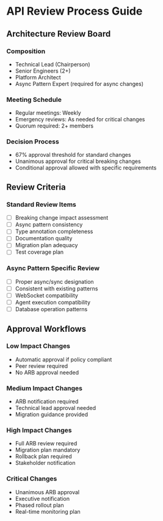 # API Review Process Guide

## Architecture Review Board

### Composition
- Technical Lead (Chairperson)
- Senior Engineers (2+)
- Platform Architect
- Async Pattern Expert (required for async changes)

### Meeting Schedule
- Regular meetings: Weekly
- Emergency reviews: As needed for critical changes
- Quorum required: 2+ members

### Decision Process
- 67% approval threshold for standard changes
- Unanimous approval for critical breaking changes
- Conditional approval allowed with specific requirements

## Review Criteria

### Standard Review Items
- [ ] Breaking change impact assessment
- [ ] Async pattern consistency
- [ ] Type annotation completeness
- [ ] Documentation quality
- [ ] Migration plan adequacy
- [ ] Test coverage plan

### Async Pattern Specific Review
- [ ] Proper async/sync designation
- [ ] Consistent with existing patterns
- [ ] WebSocket compatibility
- [ ] Agent execution compatibility
- [ ] Database operation patterns

## Approval Workflows

### Low Impact Changes
- Automatic approval if policy compliant
- Peer review required
- No ARB approval needed

### Medium Impact Changes  
- ARB notification required
- Technical lead approval needed
- Migration guidance provided

### High Impact Changes
- Full ARB review required
- Migration plan mandatory
- Rollback plan required
- Stakeholder notification

### Critical Changes
- Unanimous ARB approval
- Executive notification
- Phased rollout plan
- Real-time monitoring plan

